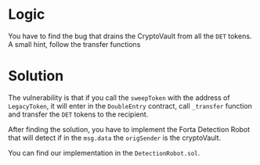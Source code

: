 # Logic
You have to find the bug that drains the CryptoVault from all the `DET` tokens. A small hint, follow the transfer functions


# Solution

The vulnerability is that if you call the `sweepToken` with the address of `LegacyToken`, it will enter in the `DoubleEntry` contract, call `_transfer` function and transfer the `DET` tokens to the recipient.

After finding the solution, you have to implement the Forta Detection Robot that will detect if in the `msg.data` the `origSender` is the cryptoVault. 

You can find our implementation in the `DetectionRobot.sol`.